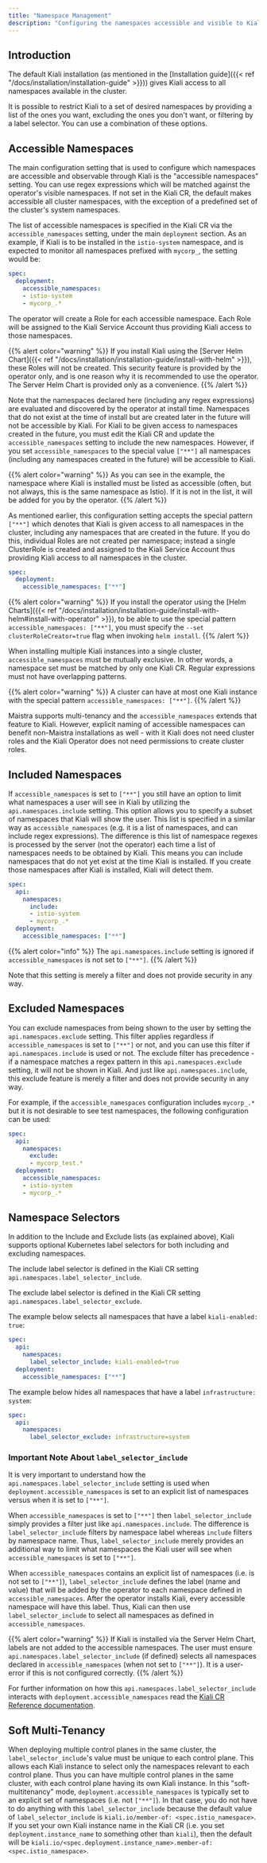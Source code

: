 ```yaml
---
title: "Namespace Management"
description: "Configuring the namespaces accessible and visible to Kiali."
---
```


## Introduction

The default Kiali installation (as mentioned in the [Installation guide]({{< ref
"/docs/installation/installation-guide" >}})) gives Kiali access to all
namespaces available in the cluster.

It is possible to restrict Kiali to a set of desired namespaces by providing a list
of the ones you want, excluding the ones you don't want, or filtering by a
label selector. You can use a combination of these options.

## Accessible Namespaces

The main configuration setting that is used to configure which namespaces
are accessible and observable through Kiali is the "accessible namespaces" setting.
You can use regex expressions which will be matched against the operator's
visible namespaces. If not set in the Kiali CR, the default
makes accessible all cluster namespaces, with the exception of
a predefined set of the cluster's system namespaces.

The list of accessible namespaces is specified in the Kiali CR via the
`accessible_namespaces` setting, under the main `deployment` section. As an
example, if Kiali is to be installed in the `istio-system` namespace, and is
expected to monitor all namespaces prefixed with `mycorp_`, the setting would
be:

```yaml
spec:
  deployment:
    accessible_namespaces:
    - istio-system
    - mycorp_.*
```

The operator will create a Role for each accessible namespace. Each Role will be assigned to the Kiali Service Account thus providing Kiali access to those namespaces.

{{% alert color="warning" %}}
If you install Kiali using the [Server Helm Chart]({{< ref "/docs/installation/installation-guide/install-with-helm" >}}), these Roles will not be created. This security feature is provided by the operator only, and is one reason why it is recommended to use the operator. The Server Helm Chart is provided only as a convenience.
{{% /alert %}}

Note that the namespaces declared here (including any regex expressions) are evaluated and discovered by the operator at install time. Namespaces that do not exist at the time of install but are created later in the future will not be accessible by Kiali. For Kiali to be given access to namespaces created in the future, you must edit the Kiali CR and update the `accessible_namespaces` setting to include the new namespaces. However, if you set `accessible_namespaces` to the special value `["**"]` all namespaces (including any namespaces created in the future) will be accessible to Kiali.

{{% alert color="warning" %}}
As you can see in the example, the namespace where Kiali is installed must be listed as accessible (often, but not always, this is the same namespace as Istio). If it is not in the list, it will be added for you by the operator.
{{% /alert %}}

As mentioned earlier, this configuration setting accepts the special pattern `["**"]` which denotes that Kiali is given access to all namespaces in the cluster, including any namespaces that are created in the future. If you do this, individual Roles are not created per namespace; instead a single ClusterRole is created and assigned to the Kiali Service Account thus providing Kiali access to all namespaces in the cluster.

```yaml
spec:
  deployment:
    accessible_namespaces: ["**"]
```

{{% alert color="warning" %}}
If you install the operator using the [Helm Charts]({{< ref "/docs/installation/installation-guide/install-with-helm#install-with-operator" >}}),
to be able to use the special pattern `accessible_namespaces: ["**"]`,
you must specify the `--set clusterRoleCreator=true` flag when invoking `helm
install`.
{{% /alert %}}

When installing multiple Kiali instances into a single cluster,
`accessible_namespaces` must be mutually exclusive. In other words, a namespace
set must be matched by only one Kiali CR. Regular expressions must not have
overlapping patterns.

{{% alert color="warning" %}}
A cluster can have at most one Kiali instance with the special pattern `accessible_namespaces: ["**"]`.
{{% /alert %}}

Maistra supports multi-tenancy and the `accessible_namespaces` extends that
feature to Kiali. However, explicit naming of accessible namespaces can benefit
non-Maistra installations as well - with it Kiali does not need cluster roles
and the Kiali Operator does not need permissions to create cluster roles.

## Included Namespaces

If `accessible_namespaces` is set to `["**"]` you still have an option to limit what namespaces a user will see in Kiali by utilizing the `api.namespaces.include` setting. This option allows you to specify a subset of namespaces that Kiali will show the user. This list is specified in a similar way as `accessible_namespaces` (e.g. it is a list of namespaces, and can include regex expressions). The difference is this list of namespace regexes is processed by the server (not the operator) each time a list of namespaces needs to be obtained by Kiali. This means you can include namespaces that do not yet exist at the time Kiali is installed. If you create those namespaces after Kiali is installed, Kiali will detect them.

```yaml
spec:
  api:
    namespaces:
      include:
      - istio-system
      - mycorp_.*
  deployment:
    accessible_namespaces: ["**"]
```

{{% alert color="info" %}}
The `api.namespaces.include` setting is ignored if `accessible_namespaces` is not set to `["**"]`.
{{% /alert %}}

Note that this setting is merely a filter and does not provide security in any way.

## Excluded Namespaces

You can exclude namespaces from being shown to the user by setting the `api.namespaces.exclude` setting. This filter applies regardless if `accessible_namespaces` is set to `["**"]` or not, and you can use this filter if `api.namespaces.include` is used or not. The exclude filter has precedence - if a namespace matches a regex pattern in this `api.namespaces.exclude` setting, it will not be shown in Kiali. And just like `api.namespaces.include`, this exclude feature is merely a filter and does not provide security in any way.

For example, if the `accessible_namespaces` configuration includes `mycorp_.*` but it is not desirable to see test namespaces, the following configuration can be used:

```yaml
spec:
  api:
    namespaces:
      exclude:
      - mycorp_test.*
  deployment:
    accessible_namespaces:
    - istio-system
    - mycorp_.*
```

## Namespace Selectors

In addition to the Include and Exclude lists (as explained above), Kiali supports optional Kubernetes label selectors for both including and excluding namespaces.

The include label selector is defined in the Kiali CR setting `api.namespaces.label_selector_include`.

The exclude label selector is defined in the Kiali CR setting `api.namespaces.label_selector_exclude`.

The example below selects all namespaces that have a label `kiali-enabled: true`:

```yaml
spec:
  api:
    namespaces:
      label_selector_include: kiali-enabled=true
  deployment:
    accessible_namespaces: ["**"]
```

The example below hides all namespaces that have a label `infrastructure: system`:

```yaml
spec:
  api:
    namespaces:
      label_selector_exclude: infrastructure=system
```

### Important Note About `label_selector_include`

It is very important to understand how the `api.namespaces.label_selector_include` setting is used when `deployment.accessible_namespaces` is set to an explicit list of namespaces versus when it is set to `["**"]`.

When `accessible_namespaces` is set to `["**"]` then `label_selector_include` simply provides a filter just like `api.namespaces.include`. The difference is `label_selector_include` filters by namespace label whereas `include` filters by namespace name. Thus, `label_selector_include` merely provides an additional way to limit what namespaces the Kiali user will see when `accessible_namespaces` is set to `["**"]`.

When `accessible_namespaces` contains an explicit list of namespaces (i.e. is not set to `["**"]`), `label_selector_include` defines the label (name and value) that will be added by the operator to each namespace defined in `accessible_namespaces`. After the operator installs Kiali, every accessible namespace will have this label. Thus, Kiali can then use `label_selector_include` to select all namespaces as defined in `accessible_namespaces`.

{{% alert color="warning" %}}
If Kiali is installed via the Server Helm Chart, labels are not added to the accessible namespaces. The user must ensure `api.namespaces.label_selector_include` (if defined) selects all namespaces declared in `accessible_namespaces` (when not set to `["**"]`). It is a user-error if this is not configured correctly.
{{% /alert %}}

For further information on how this `api.namespaces.label_selector_include` interacts with `deployment.accessible_namespaces` read the [Kiali CR Reference documentation](/docs/configuration/kialis.kiali.io/#.spec.api.namespaces.label_selector_include).

## Soft Multi-Tenancy

When deploying multiple control planes in the same cluster, the `label_selector_include`'s value must be unique to each control plane. This allows each Kiali instance to select only the namespaces relevant to each control plane. Thus you can have multiple control planes in the same cluster, with each control plane having its own Kiali instance. In this "soft-multitenancy" mode, `deployment.accessible_namespaces` is typically set to an explicit set of namespaces (i.e. not `["**"]`). In that case, you do not have to do anything with this `label_selector_include` because the default value of `label_selector_include` is `kiali.io/member-of: <spec.istio_namespace>`. If you set your own Kiali instance name in the Kiali CR (i.e. you set `deployment.instance_name` to something other than `kiali`), then the default will be `kiali.io/<spec.deployment.instance_name>.member-of: <spec.istio_namespace>`.

